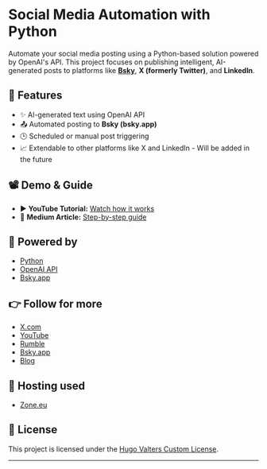 # Social Media Automation with Python

Automate your social media posting using a Python-based solution powered by OpenAI's API. This project focuses on publishing intelligent, AI-generated posts to platforms like **[Bsky](https://bsky.app/profile/hugovalters.bsky.social)**, **X (formerly Twitter)**, and **LinkedIn**.

## 🔧 Features

- ✨ AI-generated text using OpenAI API
- 📤 Automated posting to **Bsky (bsky.app)**
- 🕒 Scheduled or manual post triggering
- 📈 Extendable to other platforms like X and LinkedIn - Will be added in the future

## 📽️ Demo & Guide

- ▶️ **YouTube Tutorial:** [Watch how it works](https://www.youtube.com/watch?v=bbT2FtokMmY)
- 📖 **Medium Article:** [Step-by-step guide](https://blog.valters.eu/why-bsky-app-is-rising-while-x-com-is-declining-and-how-to-automate-bsky-posts-with-python-9f62408d9b27)

## 🧠 Powered by

- [Python](https://www.python.org/)
- [OpenAI API](https://platform.openai.com/)
- [Bsky.app](https://bsky.app/profile/hugovalters.bsky.social/)

## 👉 Follow for more

- [X.com](https://x.com/hugovalters)
- [YouTube](http://youtube.com/@hugovalters)
- [Rumble](https://rumble.com/c/HugoValters)
- [Bsky.app](https://bsky.app/profile/hugovalters.bsky.social)
- [Blog](https://blog.valters.eu)

## 📡 Hosting used

- [Zone.eu](https://www.zone.eu)

## 📜 License

This project is licensed under the [Hugo Valters Custom License](LICENSE).

---

